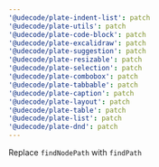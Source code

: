 ```yaml
---
'@udecode/plate-indent-list': patch
'@udecode/plate-utils': patch
'@udecode/plate-code-block': patch
'@udecode/plate-excalidraw': patch
'@udecode/plate-suggestion': patch
'@udecode/plate-resizable': patch
'@udecode/plate-selection': patch
'@udecode/plate-combobox': patch
'@udecode/plate-tabbable': patch
'@udecode/plate-caption': patch
'@udecode/plate-layout': patch
'@udecode/plate-table': patch
'@udecode/plate-list': patch
'@udecode/plate-dnd': patch
---
```


Replace `findNodePath` with `findPath`
